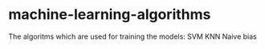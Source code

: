 # machine-learning-algorithms
The algoritms which are used for training the models:
SVM
KNN
Naive bias
